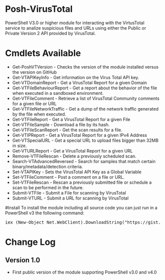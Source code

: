 Posh-VirusTotal
===============

PowerShell V3.0 or higher module for interacting with the VirtusTotal service to analize suspicious files and URLs using either the Public or Private Version 2 API provided by VirusTotal.

Cmdlets Available
=================

* Get-PoshVTVersion - Checks the version of the module installed versus the version on GitHub              
* Get-VTAPIKeyInfo - Get information on the Virus Total API key.                                          
* Get-VTDomainReport - Get a VirusTotal Report for a given Domain                                           
* Get-VTFileBehaviourReport - Get a report about the behavior of the file when executed in a sandboxed environment.
* Get-VTFileComment - Retrieve a list of VirusTotal Community comments for a given file or URL             
* Get-VTFileNetworkTraffic - Get a dump of the network traffic generated by the file when executed.               
* Get-VTFileReport - Get a VirusTotal Report for a given File                                             
* Get-VTFileSample - Download a file by its hash.                                                         
* Get-VTFileScanReport - Get the scan results for a file.                                                     
* Get-VTIPReport - Get a VirusTotal Report for a given IPv4 Address                                     
* Get-VTSpecialURL - Get a special URL to upload files bigger than 32MB in size.                          
* Get-VTURLReport - Get a VirusTotal Report for a given URL                                              
* Remove-VTFileRescan - Delete a previously scheduled scan.                                                  
* Search-VTAdvancedReversed - Search for samples that match certain binary/metadata/detection criteria.            
* Set-VTAPIKey - Sets the VirusTotal API Key as a Global Variable                                     
* Set-VTFileComment - Post a comment on a file or URL.                                                     
* Set-VTFileRescan - Rescan a previously submitted file or schedule a scan to be performed in the future. 
* Submit-VTFile - Submit a File for scanning by VirusTotal                                             
* Submit-VTURL - Submit a URL for scanning by VirusTotal    

#Install
To install the module including all source code you can just run in a PowerShell v3 the following command:
<pre>
iex (New-Object Net.WebClient).DownloadString("https://gist.githubusercontent.com/darkoperator/9138373/raw/22fb97c07a21139a398c2a3d6ca7e3e710e476bc/PoshVTInstall.ps1")
</pre>

# Change Log

## Version 1.0

* First public version of the module supporting PowerShell v3.0 and v4.0
